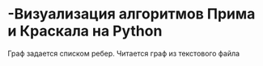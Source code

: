 # -Визуализация алгоритмов Прима и Краскала на Python
Граф задается списком ребер.
Читается граф из текстового файла
